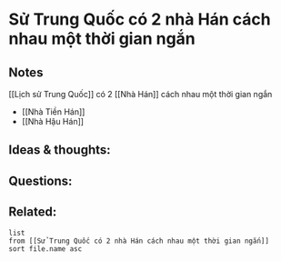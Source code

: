 # Sử Trung Quốc có 2 nhà Hán cách nhau một thời gian ngắn

## Notes
[[Lịch sử Trung Quốc]] có 2 [[Nhà Hán]] cách nhau một thời gian ngắn
- [[Nhà Tiền Hán]]
- [[Nhà Hậu Hán]]

## Ideas & thoughts:


## Questions:


## Related:
```dataview
list
from [[Sử Trung Quốc có 2 nhà Hán cách nhau một thời gian ngắn]]
sort file.name asc
```
